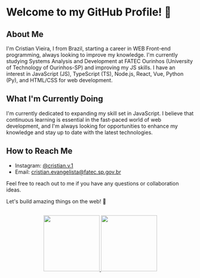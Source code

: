 # Welcome to my GitHub Profile! 👋

## About Me
I'm Cristian Vieira, I from Brazil, starting a career in WEB Front-end programming, always looking to improve my knowledge. I'm currently studying Systems Analysis and Development at FATEC Ourinhos (University of Technology of Ourinhos-SP) and improving my JS skills. I have an interest in JavaScript (JS), TypeScript (TS), Node.js, React, Vue, Python (Py), and HTML/CSS for web development.

## What I'm Currently Doing
I'm currently dedicated to expanding my skill set in JavaScript. I believe that continuous learning is essential in the fast-paced world of web development, and I'm always looking for opportunities to enhance my knowledge and stay up to date with the latest technologies.

## How to Reach Me
- Instagram: [@cristian.v.1](https://www.instagram.com/cristian.v.1/)
- Email: cristian.evangelista@fatec.sp.gov.br

Feel free to reach out to me if you have any questions or collaboration ideas.

Let's build amazing things on the web! 🚀

##

<div align="center">
  <a href="https://github.com/Cristian-Vieira">
  <img height="150em" src="https://github-readme-stats.vercel.app/api?username=Cristian-Vieira&show_icons=true&theme=dark&include_all_commits=true&count_private=true"/>
  <img height="150em" src="https://github-readme-stats.vercel.app/api/top-langs/?username=Cristian-Vieira&layout=compact&langs_count=7&theme=dark"/>
</div>


<!---
Cristian-Vieira/Cristian-Vieira is a ✨ special ✨ repository because its `README.md` (this file) appears on your GitHub profile.
You can click the Preview link to take a look at your changes.
--->
